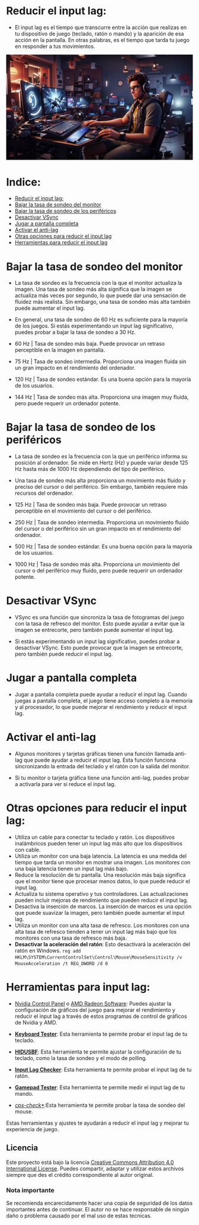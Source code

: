 # Reducir el input lag:

- El input lag es el tiempo que transcurre entre la acción que realizas en tu dispositivo de juego (teclado, ratón o mando) y la aparición de esa acción en la pantalla. En otras palabras, es el tiempo que tarda tu juego en responder a tus movimientos.

![Imagen](foto.jpg)

# Indice:
- [Reducir el input lag:](#reducir-el-input-lag)
- [Bajar la tasa de sondeo del monitor](#bajar-la-tasa-de-sondeo-del-monitor)
- [Bajar la tasa de sondeo de los periféricos](#bajar-la-tasa-de-sondeo-de-los-periféricos)
- [Desactivar VSync](#desactivar-vsync)
- [Jugar a pantalla completa](#jugar-a-pantalla-completa)
- [Activar el anti-lag](#activar-el-anti-lag)
- [Otras opciones para reducir el input lag](#otras-opciones-para-reducir-el-input-lag)
- [Herramientas para reducir el input lag](#herramientas-para-input-lag)

# Bajar la tasa de sondeo del monitor

- La tasa de sondeo es la frecuencia con la que el monitor actualiza la imagen. Una tasa de sondeo más alta significa que la imagen se actualiza más veces por segundo, lo que puede dar una sensación de fluidez más realista. Sin embargo, una tasa de sondeo más alta también puede aumentar el input lag.

- En general, una tasa de sondeo de 60 Hz es suficiente para la mayoría de los juegos. Si estás experimentando un input lag significativo, puedes probar a bajar la tasa de sondeo a 30 Hz.

- 60 Hz | Tasa de sondeo más baja. Puede provocar un retraso perceptible en la imagen en pantalla.
- 75 Hz | Tasa de sondeo intermedia. Proporciona una imagen fluida sin un gran impacto en el rendimiento del ordenador.
- 120 Hz | Tasa de sondeo estándar. Es una buena opción para la mayoría de los usuarios.
- 144 Hz | Tasa de sondeo más alta. Proporciona una imagen muy fluida, pero puede requerir un ordenador potente.

# Bajar la tasa de sondeo de los periféricos

- La tasa de sondeo es la frecuencia con la que un periférico informa su posición al ordenador. Se mide en Hertz (Hz) y puede variar desde 125 Hz hasta más de 1000 Hz dependiendo del tipo de periférico.

- Una tasa de sondeo más alta proporciona un movimiento más fluido y preciso del cursor o del periférico. Sin embargo, también requiere más recursos del ordenador.

- 125 Hz | Tasa de sondeo más baja. Puede provocar un retraso perceptible en el movimiento del cursor o del periférico.
- 250 Hz | Tasa de sondeo intermedia. Proporciona un movimiento fluido del cursor o del periférico sin un gran impacto en el rendimiento del ordenador.
- 500 Hz | Tasa de sondeo estándar. Es una buena opción para la mayoría de los usuarios.
- 1000 Hz | Tasa de sondeo más alta. Proporciona un movimiento del cursor o del periférico muy fluido, pero puede requerir un ordenador potente.

# Desactivar VSync

- VSync es una función que sincroniza la tasa de fotogramas del juego con la tasa de refresco del monitor. Esto puede ayudar a evitar que la imagen se entrecorte, pero también puede aumentar el input lag.

- Si estás experimentando un input lag significativo, puedes probar a desactivar VSync. Esto puede provocar que la imagen se entrecorte, pero también puede reducir el input lag.

# Jugar a pantalla completa

- Jugar a pantalla completa puede ayudar a reducir el input lag. Cuando juegas a pantalla completa, el juego tiene acceso completo a la memoria y al procesador, lo que puede mejorar el rendimiento y reducir el input lag.

# Activar el anti-lag

- Algunos monitores y tarjetas gráficas tienen una función llamada anti-lag que puede ayudar a reducir el input lag. Esta función funciona sincronizando la entrada del teclado y el ratón con la salida del monitor.

- Si tu monitor o tarjeta gráfica tiene una función anti-lag, puedes probar a activarla para ver si reduce el input lag.

# Otras opciones para reducir el input lag:

- Utiliza un cable para conectar tu teclado y ratón. Los dispositivos inalámbricos pueden tener un input lag más alto que los dispositivos con cable.
- Utiliza un monitor con una baja latencia. La latencia es una medida del tiempo que tarda un monitor en mostrar una imagen. Los monitores con una baja latencia tienen un input lag más bajo.
- Reduce la resolución de tu pantalla. Una resolución más baja significa que el monitor tiene que procesar menos datos, lo que puede reducir el input lag.
- Actualiza tu sistema operativo y tus controladores. Las actualizaciones pueden incluir mejoras de rendimiento que pueden reducir el input lag.
- Desactiva la inserción de marcos. La inserción de marcos es una opción que puede suavizar la imagen, pero también puede aumentar el input lag.
- Utiliza un monitor con una alta tasa de refresco. Los monitores con una alta tasa de refresco tienden a tener un input lag más bajo que los monitores con una tasa de refresco más baja.
- **Desactivar la aceleración del ratón**: Esto desactivará la aceleración del ratón en Windows. `reg add HKLM\SYSTEM\CurrentControlSet\Control\Mouse\MouseSensitivity /v MouseAcceleration /t REG_DWORD /d 0`

# Herramientas para input lag:

- [Nvidia Control Panel](https://www.nvidia.com/Download/index.aspx) o [AMD Radeon Software](https://www.amd.com/en.html): Puedes ajustar la configuración de gráficos del juego para mejorar el rendimiento y reducir el input lag a través de estos programas de control de gráficos de Nvidia y AMD.

- [**Keyboard Tester**](http://www.keyboardtester.com/): Esta herramienta te permite probar el input lag de tu teclado.

- [**HIDUSBF**](https://github.com/LordOfMice/hidusbf): Esta herramienta te permite ajustar la configuración de tu teclado, como la tasa de sondeo y el modo de polling.

- [**Input Lag Checker**](https://basro.github.io/input-lag-measuring-tool/): Esta herramienta te permite probar el input lag de tu ratón.

- [**Gamepad Tester**](https://gamepad-tester.com/): Esta herramienta te permite medir el input lag de tu mando.

- [*cps-check**](https://cps-check.com/polling-rate-check):Esta herramienta te permite probar la tasa de sondeo del mouse.

Estas herramientas y ajustes te ayudarán a reducir el input lag y mejorar tu experiencia de juego.

## Licencia
Este proyecto está bajo la licencia [Creative Commons Attribution 4.0 International License](https://creativecommons.org/licenses/by/4.0/). Puedes compartir, adaptar y utilizar estos archivos siempre que des el crédito correspondiente al autor original.

### Nota importante
Se recomienda encarecidamente hacer una copia de seguridad de los datos importantes antes de continuar. El autor no se hace responsable de ningún daño o problema causado por el mal uso de estas tecnicas.
